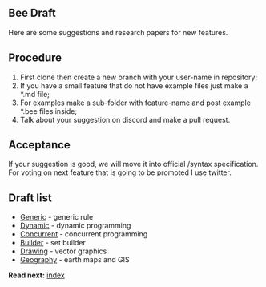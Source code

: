 ## Bee Draft

Here are some suggestions and research papers for new features.

## Procedure
1. First clone then create a new branch with your user-name in repository;
2. If you have a small feature that do not have example files just make a *.md file;
3. For examples make a sub-folder with feature-name and post example *.bee files inside;
4. Talk about your suggestion on discord and make a pull request.

## Acceptance

If your suggestion is good, we will move it into official /syntax specification.   
For voting on next feature that is going to be promoted I use twitter.

## Draft list

* [Generic](generic.md) - generic rule
* [Dynamic](dynamic.md) - dynamic programming
* [Concurrent](concurrent.md) - concurrent programming
* [Builder](builder.md) - set builder
* [Drawing](drawing.md) - vector graphics
* [Geography](geography.md) - earth maps and GIS

**Read next:** [index](../index.md)